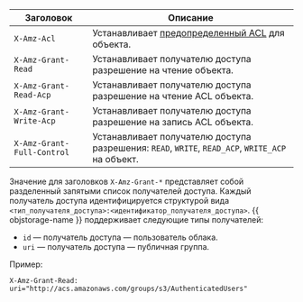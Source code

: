 Заголовок | Описание
--- | ---
`X-Amz-Acl` | Устанавливает [предопределенный ACL](../concepts/acl.md#predefined-acls) для объекта.
`X-Amz-Grant-Read` | Устанавливает получателю доступа разрешение на чтение объекта.
`X-Amz-Grant-Read-Acp` | Устанавливает получателю доступа разрешение на чтение ACL объекта.
`X-Amz-Grant-Write-Acp` | Устанавливает получателю доступа разрешение на запись ACL объекта.
`X-Amz-Grant-Full-Control` | Устанавливает получателю доступа разрешения: `READ`, `WRITE`, `READ_ACP`, `WRITE_ACP` на объект.

Значение для заголовков `X-Amz-Grant-*` представляет собой разделенный запятыми список получателей доступа. Каждый получатель доступа идентифицируется структурой вида `<тип_получателя_доступа>:<идентификатор_получателя_доступа>`. {{ objstorage-name }} поддерживает следующие типы получателей:
* `id` — получатель доступа — пользователь облака.
* `uri` — получатель доступа — публичная группа.

Пример:

```http
X-Amz-Grant-Read: uri="http://acs.amazonaws.com/groups/s3/AuthenticatedUsers"
```